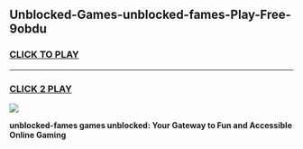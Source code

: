
## Unblocked-Games-unblocked-fames-Play-Free-9obdu
<h3>
<a href="https://premium76.site?title=unblocked-fames&ref=20M">CLICK TO PLAY</a></h3>
<hr>

<h3>
<a href="https://premium76.site?title=unblocked-fames&ref=20M">CLICK 2 PLAY</a>
  
</h3>

<a href="https://premium76.site?title=unblocked-fames&ref=19M"><img src="https://clearcache.store/games.png"></a>


**unblocked-fames games unblocked: Your Gateway to Fun and Accessible Online Gaming**
